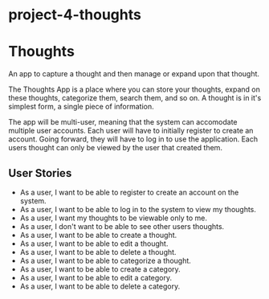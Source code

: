 # project-4-thoughts
# Thoughts
An app to capture a thought and then manage or expand upon that thought.

The Thoughts App is a place where you can store your thoughts, expand on these thoughts, categorize them, search them, and so on.  A thought is in it's simplest form, a single piece of information.  

The app will be multi-user, meaning that the system can accomodate multiple user accounts.  Each user will have to initially register to create an account.  Going forward, they will have to log in to use the application.  Each users thought can only be viewed by the user that created them.

## User Stories
* As a user, I want to be able to register to create an account on the system.
* As a user, I want to be able to log in to the system to view my thoughts.
* As a user, I want my thoughts to be viewable only to me.
* As a user, I don't want to be able to see other users thoughts. 
* As a user, I want to be able to create a thought.
* As a user, I want to be able to edit a thought.
* As a user, I want to be able to delete a thought.
* As a user, I want to be able to categorize a thought.
* As a user, I want to be able to create a category.
* As a user, I want to be able to edit a category.
* As a user, I want to be able to delete a category.


